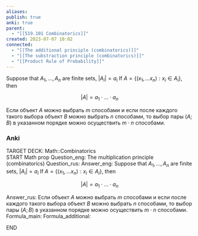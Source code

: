 ```yaml
---
aliases: 
publish: true
anki: true
parent:
  - "[[519.101 Combinatorics]]"
created: 2023-07-07 10:02
connected:
  - "[[The additional principle (combinatorics)]]"
  - "[[The substraction principle (combinatorics)]]"
  - "[[Product Rule of Probability]]"
---
```

Suppose that $A_1,..., A_n$ are finite sets, $|A_i| = a_i$
If $A = \{(x_1,...x_n): x_i \in A_i\}$,   then

$$
|A| = a_1 \cdot ... \cdot a_n 
$$

Если объект $А$ можно выбрать $m$ способами и если после каждого такого выбора объект $В$ можно выбрать $n$ способами, то выбор пары $(А; В)$ в указанном порядке можно осуществить $m \cdot n$ способами.

### Anki
TARGET DECK: Math::Combinatorics  
START
Math prop
Question_eng: The multiplication principle (combinatorics)
Question_rus: 
Answer_eng: Suppose that $A_1,..., A_n$ are finite sets, $|A_i| = a_i$
If $A = \{(x_1,...x_n): x_i \in A_i\}$,   then

$$
|A| = a_1 \cdot ... \cdot a_n 
$$

Answer_rus: Если объект $А$ можно выбрать $m$ способами и если после каждого такого выбора объект $В$ можно выбрать $n$ способами, то выбор пары $(А; В)$ в указанном порядке можно осуществить $m \cdot n$ способами.
Formula_main: 
Formula_additional:
<!--ID: 1698065740005-->
END

